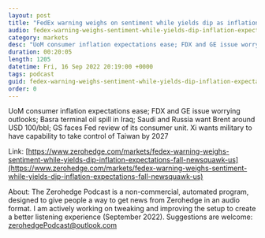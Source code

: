 ```yaml
---
layout: post
title: "FedEx warning weighs on sentiment while yields dip as inflation expectations fall - Newsquawk US Market Wrap"
audio: fedex-warning-weighs-sentiment-while-yields-dip-inflation-expectations-fall-newsquawk-us-0
category: markets
desc: "UoM consumer inflation expectations ease; FDX and GE issue worrying outlooks; Basra terminal oil spill in Iraq; Saudi and Russia want Brent around USD 100/bbl; GS faces Fed review of its consumer unit. Xi wants military to have capability to take control of Taiwan by 2027"
duration: 00:20:05
length: 1205
datetime: Fri, 16 Sep 2022 20:19:00 +0000
tags: podcast
guid: fedex-warning-weighs-sentiment-while-yields-dip-inflation-expectations-fall-newsquawk-us-0
order: 0
---
```

UoM consumer inflation expectations ease; FDX and GE issue worrying outlooks; Basra terminal oil spill in Iraq; Saudi and Russia want Brent around USD 100/bbl; GS faces Fed review of its consumer unit. Xi wants military to have capability to take control of Taiwan by 2027

Link: [https://www.zerohedge.com/markets/fedex-warning-weighs-sentiment-while-yields-dip-inflation-expectations-fall-newsquawk-us](https://www.zerohedge.com/markets/fedex-warning-weighs-sentiment-while-yields-dip-inflation-expectations-fall-newsquawk-us)

About: The Zerohedge Podcast is a non-commercial, automated program, designed to give people a way to get news from Zerohedge in an audio format.  I am actively working on tweaking and improving the setup to create a better listening experience (September 2022).  Suggestions are welcome: [zerohedgePodcast@outlook.com](mailto:zerohedgePodcast@outlook.com)